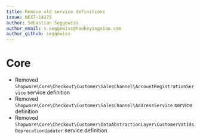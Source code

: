 ```yaml
---
title: Remove old service definitions
issue: NEXT-14275
author: Sebastian Seggewiss
author_email: s.seggewiss@haokeyingxiao.com 
author_github: seggewiss
---
```

# Core
* Removed `Shopware\Core\Checkout\Customer\SalesChannel\AccountRegistrationService` service definition
* Removed `Shopware\Core\Checkout\Customer\SalesChannel\AddressService` service definition
* Removed `Shopware\Core\Checkout\Customer\DataAbstractionLayer\CustomerVatIdsDeprecationUpdater` service definition
